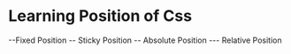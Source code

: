 # Learning Position of Css
--Fixed Position
-- Sticky Position
-- Absolute Position
--- Relative Position